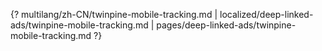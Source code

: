 {? multilang/zh-CN/twinpine-mobile-tracking.md | localized/deep-linked-ads/twinpine-mobile-tracking.md | pages/deep-linked-ads/twinpine-mobile-tracking.md ?}
